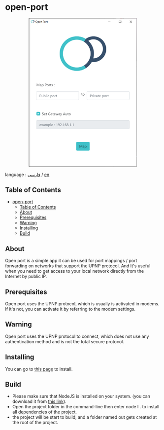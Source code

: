 # open-port

<p align="center">
  <img width="350"  src="./screenshot/OP.png">
</p>

language : [فارسی](/README.FA.MD) / [en](/README.MD)

## Table of Contents
- [open-port](#open-port)
  - [Table of Contents](#table-of-contents)
  - [About ](#about)
  - [Prerequisites](#prerequisites)
  - [Warning](#warning)
  - [Installing](#installing)
  - [Build](#build)

## About <a name = "about"></a>
Open port is a simple app it can be used for port mappings / port forwarding on networks that support the UPNP protocol. And It's useful when you need to get access to your local network directly from the Internet by public IP.

## Prerequisites
Open port uses the UPNP protocol, which is usually is activated in modems. If it's not, you can activate it by referring to the modem settings.

## Warning
Open port uses the UPNP protocol to connect, which does not use any authentication method and is not the total secure protocol.

## Installing
You can go to [this page](https://github.com/alijany/Open-Port/releases/latest) to   install.

## Build
- Please make sure that NodeJS is installed on your system. (you can download it from [this link](https://nodejs.org/en/)).
- Open the project folder in the command-line then enter node I .  to install all dependencies of the project.
- the project will be start to build, and a folder named out gets created at the root of the project.


